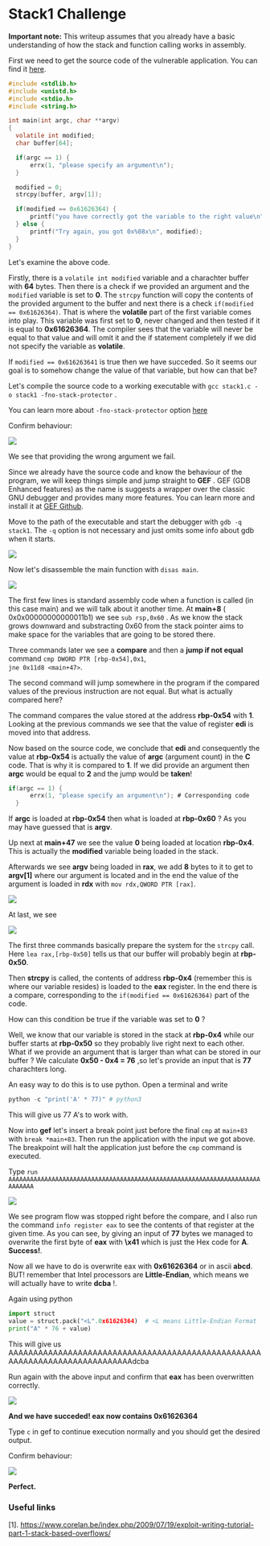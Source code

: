 # Stack1 Challenge


**Important note:** This writeup assumes that you already have a basic understanding of how the stack and function calling works in assembly.

First we need to get the source code of the vulnerable application. You can find it <a href="https://exploit-exercises.lains.space/protostar/stack1/">here</a>.


```c
#include <stdlib.h>
#include <unistd.h>
#include <stdio.h>
#include <string.h>

int main(int argc, char **argv)
{
  volatile int modified;
  char buffer[64];

  if(argc == 1) {
      errx(1, "please specify an argument\n");
  }

  modified = 0;
  strcpy(buffer, argv[1]);

  if(modified == 0x61626364) {
      printf("you have correctly got the variable to the right value\n");
  } else {
      printf("Try again, you got 0x%08x\n", modified);
  }
}
```

Let's examine the above code.

Firstly, there is a `volatile int modified` variable and a charachter buffer with **64** bytes. Then there is a check if we provided an argument and the `modified` variable is set to **0**. The `strcpy` function will copy the contents of the provided argument to the buffer and next there is a check `if(modified == 0x61626364)`. That is where the **volatile** part of the first variable comes into play. This variable was first set to **0**, never changed and then tested if it is equal to **0x61626364**. The compiler sees that the variable will never be equal to that value and will omit it and the if statement completely if we did not specify the variable as **volatile**.

If `modified == 0x616263641` is true then we have succeded. So it seems our goal is to somehow change the value of that variable, but how can that be?

Let's compile the source code to a working executable with `gcc stack1.c -o stack1 -fno-stack-protector` . 

You can learn more about `-fno-stack-protector` option <a href="https://stackoverflow.com/questions/2340259/how-to-turn-off-gcc-compiler-optimization-to-enable-buffer-overflow">here</a>

Confirm behaviour:

<img src="https://github.com/astasinos/Writeups/blob/master/Binary%20Exploitation%20%26%20Reverse%20Engineering/protostar/stack1/images/behaviour.png">  

We see that providing the wrong argument we fail.

Since we already have the source code and know the behaviour of the program, we will keep things simple and jump straight to **GEF** . GEF (GDB Enhanced features) as the name is suggests a wrapper over the classic GNU debugger and provides many more features. You can learn more and install it at <a href="https://github.com/hugsy/gef">GEF Github</a>.

Move to the path of the executable and start the debugger with `gdb -q stack1`. The `-q` option is not necessary and just omits some info about gdb when it starts.

<img src="https://github.com/astasinos/Writeups/blob/master/Binary%20Exploitation%20%26%20Reverse%20Engineering/protostar/stack1/images/gef_start.png">

Now let's disassemble the main function with `disas main`.  

<img src="https://github.com/astasinos/Writeups/blob/master/Binary%20Exploitation%20%26%20Reverse%20Engineering/protostar/stack1/images/disas_main.png">

The first few lines is standard assembly code when a function is called (in this case main) and we will talk about it another time. At **main+8** ( 0x0x00000000000011b1) we see `sub rsp,0x60` . As we know the stack grows downward and substracting 0x60 from the stack pointer aims to make space for the variables that are going to be stored there.

Three commands later we see a **compare**  and then a **jump if not equal** command `cmp DWORD PTR [rbp-0x54],0x1`,   
`jne 0x11d8 <main+47>`. 

The second command will jump somewhere in the program if the compared values of the previous instruction are not equal. But what is actually compared here? 

The command compares the value stored at the address **rbp-0x54** with **1**. Looking at the previous commands we see that the value of register **edi** is moved into that address. 

Now based on the source code, we conclude that **edi** and consequently the value at **rbp-0x54** is actually the value of **argc** (argument count) in the **C** code. That is why it is compared to **1**. If we did provide an argument then **argc** would be equal to **2** and the jump would be **taken**!

```c
if(argc == 1) {
      errx(1, "please specify an argument\n"); # Corresponding code
  }
  ```

If **argc** is loaded at **rbp-0x54** then what is loaded at **rbp-0x60** ? 
As you may have guessed that is **argv**.

Up next at **main+47** we see the value **0** being loaded at location **rbp-0x4**. This is actually the **modified** variable being loaded in the stack.

Afterwards we see **argv** being loaded in **rax**, we add **8** bytes to it to get to **argv[1]** where our argument is located and in the end the value of the argument is loaded in **rdx** with `mov rdx,QWORD PTR [rax]`.    

<img src="https://github.com/astasinos/Writeups/blob/master/Binary%20Exploitation%20%26%20Reverse%20Engineering/protostar/stack1/images/load_argv1.png">  

At last, we see  

<img src="https://github.com/astasinos/Writeups/blob/master/Binary%20Exploitation%20%26%20Reverse%20Engineering/protostar/stack1/images/cmp.png">

The first three commands basically prepare the system for the `strcpy` call. Here `lea rax,[rbp-0x50]` tells us that our buffer will probably begin at **rbp-0x50**.

Then **strcpy** is called, the contents of address **rbp-0x4** (remember this is where our variable resides) is loaded to the **eax** register. In the end there is a compare, corresponding to the `if(modified == 0x61626364)` part of the code.

How can this condition be true if the variable was set to **0** ?

Well, we know that our variable is stored in the stack at **rbp-0x4** while our buffer starts at **rbp-0x50** so they probably live right next to each other. What if we provide an argument that is larger than what can be stored in our buffer ? We calculate **0x50 - 0x4 = 76** ,so let's provide an input that is **77** charachters long.

An easy way to do this is to use python. Open a terminal and write

```python
python -c "print('A' * 77)" # python3
```
This will give us 77 A's to work with.

Now into **gef** let's insert a break point just before the final `cmp` at `main+83` with `break *main+83`. Then run the application with the input we got above. The breakpoint will halt the application just before the `cmp` command is executed.

Type `run AAAAAAAAAAAAAAAAAAAAAAAAAAAAAAAAAAAAAAAAAAAAAAAAAAAAAAAAAAAAAAAAAAAAAAAAAAAAA`

<img src="https://github.com/astasinos/Writeups/blob/master/Binary%20Exploitation%20%26%20Reverse%20Engineering/protostar/stack1/images/eax1.png">

We see program flow was stopped right before the compare, and I also run the command `info register eax` to see the contents of that register at the given time. As you can see, by giving an input of **77** bytes we managed to overwrite the first byte of **eax** with **\x41** which is just the Hex code for **A**. **Success!**.

Now all we have to do is overwrite eax with **0x61626364** or in ascii **abcd**. BUT! remember that Intel processors are **Little-Endian**, which means we will actually have to write **dcba** !.

Again using python

```python
import struct
value = struct.pack("<L".0x61626364)  # <L means Little-Endian Format
print("A" * 76 + value)
```

This will give us AAAAAAAAAAAAAAAAAAAAAAAAAAAAAAAAAAAAAAAAAAAAAAAAAAAAAAAAAAAAAAAAAAAAAAAAAAAAdcba

Run again with the above input and confirm that **eax** has been overwritten correctly.

<img src="https://github.com/astasinos/Writeups/blob/master/Binary%20Exploitation%20%26%20Reverse%20Engineering/protostar/stack1/images/eax2.png">

**And we have succeded! eax now contains 0x61626364**

Type `c` in gef to continue execution normally and you should get the desired output.

Confirm behaviour:

<img src="https://github.com/astasinos/Writeups/blob/master/Binary%20Exploitation%20%26%20Reverse%20Engineering/protostar/stack1/images/end.png">

**Perfect.** 

### Useful links

[1]. https://www.corelan.be/index.php/2009/07/19/exploit-writing-tutorial-part-1-stack-based-overflows/



